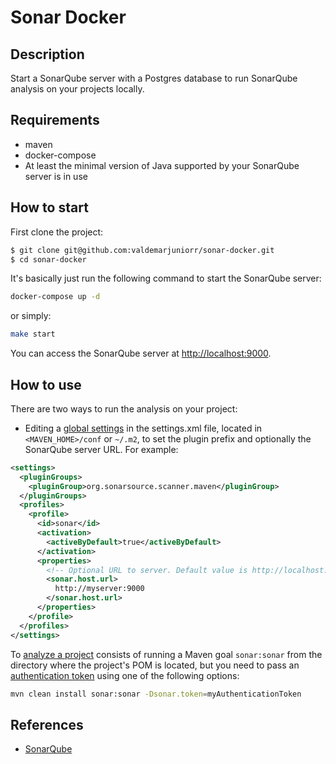 # Sonar Docker

## Description

Start a SonarQube server with a Postgres database to run SonarQube analysis on your projects locally.

## Requirements
- maven
- docker-compose
- At least the minimal version of Java supported by your SonarQube server is in use

## How to start

First clone the project:

```bash
$ git clone git@github.com:valdemarjuniorr/sonar-docker.git
$ cd sonar-docker
```

It's basically just run the following command to start the SonarQube server:

```bash
docker-compose up -d
```

or simply:

```bash
make start
```
You can access the SonarQube server at [http://localhost:9000](http://localhost:9000).

## How to use

There are two ways to run the analysis on your project:

- Editing a [global settings](https://docs.sonarsource.com/sonarqube/latest/analyzing-source-code/scanners/sonarscanner-for-maven/#global-settings) in the settings.xml file, located in `<MAVEN_HOME>/conf` or `~/.m2`, to set the plugin prefix and optionally the SonarQube server URL. For example:

```xml
<settings>
  <pluginGroups>
    <pluginGroup>org.sonarsource.scanner.maven</pluginGroup>
  </pluginGroups>
  <profiles>
    <profile>
      <id>sonar</id>
      <activation>
        <activeByDefault>true</activeByDefault>
      </activation>
      <properties>
        <!-- Optional URL to server. Default value is http://localhost:9000 -->
        <sonar.host.url>
          http://myserver:9000
        </sonar.host.url>
      </properties>
    </profile>
  </profiles>
</settings>
```

To [analyze a project](https://docs.sonarsource.com/sonarqube/latest/analyzing-source-code/scanners/sonarscanner-for-maven/#analyzing) consists of running a Maven goal `sonar:sonar` from the directory where the project's POM is located,
but you need to pass an [authentication token](https://docs.sonarsource.com/sonarqube/latest/user-guide/user-account/generating-and-using-tokens/) using one of the following options:

```bash
mvn clean install sonar:sonar -Dsonar.token=myAuthenticationToken
```

## References
- [SonarQube](https://docs.sonarsource.com/sonarqube/latest/)
